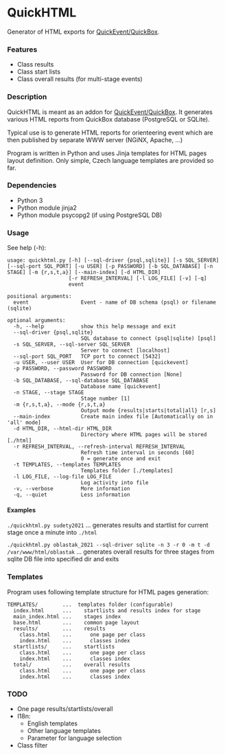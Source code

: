 # QuickHTML

Generator of HTML exports for [QuickEvent/QuickBox](https://github.com/Quick-Event/quickbox).

### Features

  * Class results
  * Class start lists
  * Class overall results (for multi-stage events)

### Description

QuickHTML is meant as an addon for [QuickEvent/QuickBox](https://github.com/Quick-Event/quickbox). It generates various HTML reports
from QuickBox database (PostgreSQL or SQLite).

Typical use is to generate HTML reports for orienteering event which are then published by separate WWW server
(NGiNX, Apache, ...)

Program is written in Python and uses Jinja templates for HTML pages layout definition. Only simple, Czech language
templates are provided so far.

### Dependencies

  * Python 3
  * Python module jinja2
  * Python module psycopg2 (if using PostgreSQL DB)


### Usage

See help (-h):
```
usage: quickhtml.py [-h] [--sql-driver {psql,sqlite}] [-s SQL_SERVER] [--sql-port SQL_PORT] [-u USER] [-p PASSWORD] [-b SQL_DATABASE] [-n STAGE] [-m {r,s,t,a}] [--main-index] [-d HTML_DIR]
                    [-r REFRESH_INTERVAL] [-l LOG_FILE] [-v] [-q]
                    event

positional arguments:
  event                 Event - name of DB schema (psql) or filename (sqlite)

optional arguments:
  -h, --help            show this help message and exit
  --sql-driver {psql,sqlite}
                        SQL database to connect (psql|sqlite) [psql]
  -s SQL_SERVER, --sql-server SQL_SERVER
                        Server to connect [localhost]
  --sql-port SQL_PORT   TCP port to connect [5432]
  -u USER, --user USER  User for DB connection [quickevent]
  -p PASSWORD, --password PASSWORD
                        Password for DB connection [None]
  -b SQL_DATABASE, --sql-database SQL_DATABASE
                        Database name [quickevent]
  -n STAGE, --stage STAGE
                        Stage number [1]
  -m {r,s,t,a}, --mode {r,s,t,a}
                        Output mode {results|starts|total|all} [r,s]
  --main-index          Create main index file [Automatically on in 'all' mode]
  -d HTML_DIR, --html-dir HTML_DIR
                        Directory where HTML pages will be stored [./html]
  -r REFRESH_INTERVAL, --refresh-interval REFRESH_INTERVAL
                        Refresh time interval in seconds [60]
                        0 = generate once and exit
  -t TEMPLATES, --templates TEMPLATES
                        Templates folder [./templates]
  -l LOG_FILE, --log-file LOG_FILE
                        Log activity into file
  -v, --verbose         More information
  -q, --quiet           Less information
```

#### Examples

`./quickhtml.py sudety2021` ... generates results and startlist for current stage once a minute into `./html`

`./quickhtml.py oblastak_2021 --sql-driver sqlite -n 3 -r 0 -m t -d /var/www/html/oblastak` ... generates overall results for three stages from sqlite DB file into specified dir and exits

### Templates

Program uses following template structure for HTML pages generation:
```
TEMPLATES/        ...  templates folder (configurable)
  index.html      ...    startlists and results index for stage
  main_index.html ...    stages index
  base.html       ...    common page layout
  results/        ...    results
    class.html    ...      one page per class
    index.html    ...      classes index
  startlists/     ...    startlists
    class.html    ...      one page per class
    index.html    ...      classes index
  total/          ...    overall results
    class.html    ...      one page per class
    index.html    ...      classes index
```

### TODO

  * One page results/startlists/overall
  * I18n:
    * English templates
    * Other language templates
    * Parameter for language selection
  * Class filter
